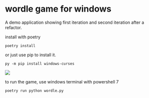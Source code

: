 # wordle game for windows
A demo application showing first iteration
and second iteration after a refactor.

install with poetry

```
poetry install
```

or just use pip to install it.

```
py -m pip install windows-curses
```

![](https://i.imgur.com/m8o6WG3.gif)

to run the game, use windows terminal with powershell 7

```
poetry run python wordle.py
```
